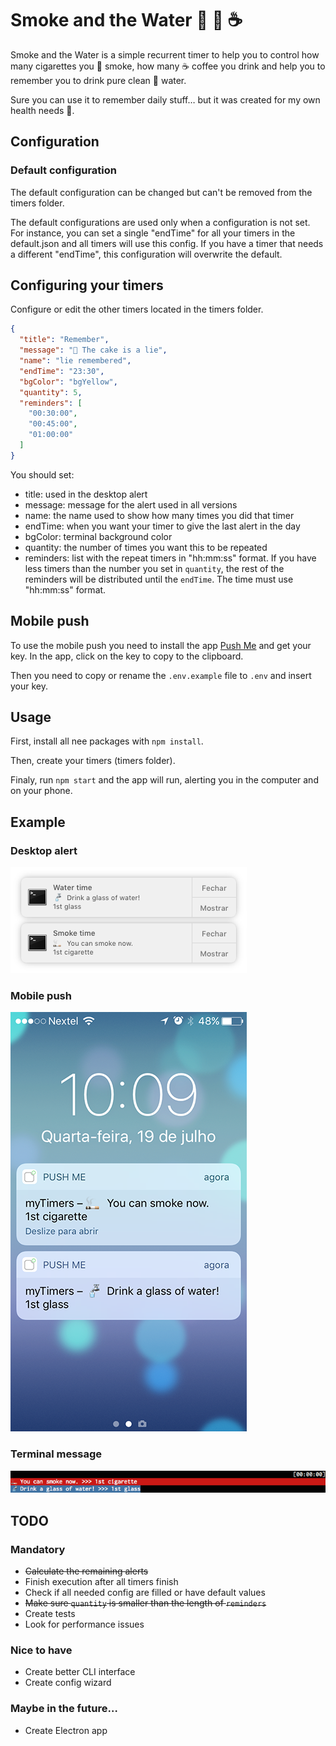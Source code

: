 # Smoke and the Water 🚬 🚰 ☕️

Smoke and the Water is a simple recurrent timer to help you to control how many cigarettes you 🚬 smoke, how many ☕️ coffee you drink and help you to remember you to drink pure clean 🚰 water.

Sure you can use it to remember daily stuff… but it was created for my own health needs 😬.

## Configuration

### Default configuration

The default configuration can be changed but can't be removed from the timers folder.

The default configurations are used only when a configuration is not set. For instance, you can set a single "endTime" for all your timers in the default.json and all timers will use this config. If you have a timer that needs a different "endTime", this configuration will overwrite the default.

## Configuring your timers

Configure or edit the other timers located in the timers folder.

```json
{
  "title": "Remember",
  "message": "🍰 The cake is a lie",
  "name": "lie remembered",
  "endTime": "23:30",
  "bgColor": "bgYellow",
  "quantity": 5,
  "reminders": [
    "00:30:00",
    "00:45:00",
    "01:00:00"
  ]
}
```
You should set:

- title: used in the desktop alert
- message: message for the alert used in all versions
- name: the name used to show how many times you did that timer
- endTime: when you want your timer to give the last alert in the day
- bgColor: terminal background color
- quantity: the number of times you want this to be repeated
- reminders: list with the repeat timers in "hh:mm:ss" format. If you have less timers than the number you set in `quantity`, the rest of the reminders will be distributed until the `endTime`. The time must use "hh:mm:ss" format.

## Mobile push
To use the mobile push you need to install the app [Push Me](http://pushme.jagcesar.se) and get your key. In the app, click on the key to copy to the clipboard.

Then you need to copy or rename the `.env.example` file to `.env` and insert your key.


## Usage

First, install all nee packages with `npm install`.

Then, create your timers (timers folder).

Finaly, run `npm start` and the app will run, alerting you in the computer and on your phone.

## Example
### Desktop alert
![Alert example](./README/alert.png)
### Mobile push
![Alert example](./README/mobile.png)
### Terminal message
![Alert example](./README/terminal.png)

## TODO

### Mandatory

- ~~Calculate the remaining alerts~~
- Finish execution after all timers finish
- Check if all needed config are filled or have default values
- ~~Make sure `quantity` is smaller than the length of `reminders`~~
- Create tests
- Look for performance issues

### Nice to have

- Create better CLI interface
- Create config wizard

### Maybe in the future…

- Create Electron app

